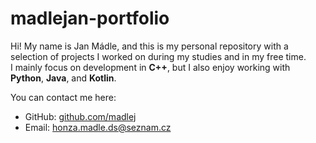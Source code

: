 # madlejan-portfolio

Hi! My name is Jan Mádle, and this is my personal repository with a selection of projects I worked on during my studies and in my free time.  
I mainly focus on development in **C++**, but I also enjoy working with **Python**, **Java**, and **Kotlin**.

You can contact me here:
- GitHub: [github.com/madlej](https://github.com/madlej)
- Email: honza.madle.ds@seznam.cz
